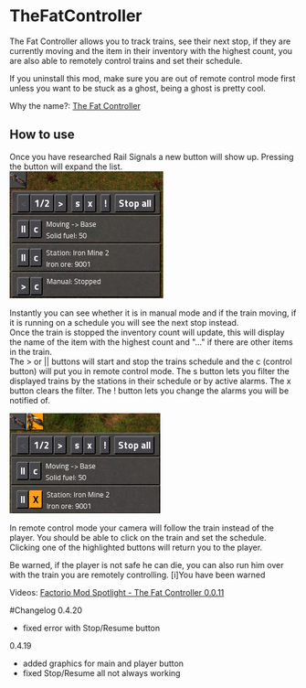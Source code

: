 TheFatController
===========
The Fat Controller allows you to track trains, see their next stop, if they are currently moving and the item in their inventory with the highest count, you are also able to remotely control trains and set their schedule.

If you uninstall this mod, make sure you are out of remote control mode first unless you want to be stuck as a ghost, being a ghost is pretty cool.

Why the name?: [The Fat Controller](http://en.wikipedia.org/wiki/The_Fat_Controller)

How to use
---

Once you have researched Rail Signals a new button will show up. Pressing the button will expand the list.  
![Main UI](https://raw.githubusercontent.com/Choumiko/TheFatController/master/readme_content/TFC_main.png "Main UI")

Instantly you can see whether it is in manual mode and if the train moving, if it is running on a schedule you will see the next stop instead.  
Once the train is stopped the inventory count will update, this will display the name of the item with the highest count and "..." if there are other items in the train.  
The > or || buttons will start and stop the trains schedule and the c (control button) will put you in remote control mode.
The s button lets you filter the displayed trains by the stations in their schedule or by active alarms. The x button clears the filter.
The ! button lets you change the alarms you will be notified of. 


![Remote mode](https://raw.githubusercontent.com/Choumiko/TheFatController/master/readme_content/TFC_remote.png "Remote mode")

In remote control mode your camera will follow the train instead of the player. You should be able to click on the train and set the schedule. Clicking one of the highlighted buttons will return you to the player.

Be warned, if the player is not safe he can die, you can also run him over with the train you are remotely controlling. [i]You have been warned

Videos: [Factorio Mod Spotlight - The Fat Controller 0.0.11](https://youtu.be/zyecAmcbxtM)

#Changelog
0.4.20

 - fixed error with Stop/Resume button

0.4.19

 - added graphics for main and player button
 - fixed Stop/Resume all not always working
